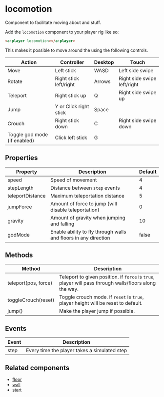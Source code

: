 # locomotion

Component to facilitate moving about and stuff.

Add the `locomotion` component to your player rig like so:

```html
<a-player locomotion></a-player>
```

This makes it possible to move around the using the following controls.

| Action                                  | Controller             | Desktop | Touch                       |
| --------------------------------------- | ---------------------- | ------- | --------------------------- |
| Move                                    | Left stick             | WASD    | Left side swipe             |
| Rotate                                  | Right stick left/right | Arrows  | Right side swipe left/right |
| Teleport                                | Right stick up         | Q       | Right side swipe up         |
| Jump                                    | Y or Click right stick | Space   |
| Crouch                                  | Right stick down       | C       | Right side swipe down       |
| Toggle god mode (if enabled)            | Click left stick       | G       |


## Properties

| Property         | Description                                                      | Default |
| ---------------- | ---------------------------------------------------------------- | ------- |
| speed            | Speed of movement                                                | 4       |
| stepLength       | Distance between `step` events                                   | 4       |
| teleportDistance | Maximum teleportation distance                                   | 5       |
| jumpForce        | Amount of force to jump (will disable teleportation)             | 0       |
| gravity          | Amount of gravity when jumping and falling                       | 10      |
| godMode          | Enable ability to fly through walls and floors in any direction  | false   |


## Methods

| Method               | Description                                                                                            |
| -------------------- | ------------------------------------------------------------------------------------------------------ |
| teleport(pos, force) | Teleport to given position. if `force` is `true`, player will pass through walls/floors along the way. |
| toggleCrouch(reset)  | Toggle crouch mode. if `reset` is `true`, player height will be reset to default.                      |
| jump()               | Make the player jump if possible.                                                                      |


## Events

| Event | Description                                  |
| ----- | -------------------------------------------- |
| step  | Every time the player takes a simulated step |


## Related components

 - [floor](./locomotion/floor.md)
 - [wall](./locomotion/wall.md)
 - [start](./locomotion/start.md)
 